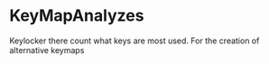 # KeyMapAnalyzes
Keylocker there count what keys are most used. For the creation of alternative keymaps
